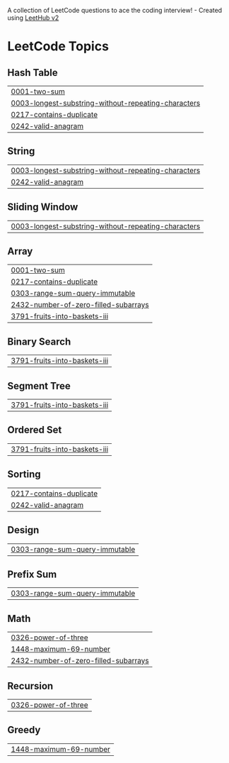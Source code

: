 A collection of LeetCode questions to ace the coding interview! - Created using [LeetHub v2](https://github.com/arunbhardwaj/LeetHub-2.0)
<!---LeetCode Topics Start-->
# LeetCode Topics
## Hash Table
|  |
| ------- |
| [0001-two-sum](https://github.com/Lakshana-V/Leetcode-Solutions/tree/master/0001-two-sum) |
| [0003-longest-substring-without-repeating-characters](https://github.com/Lakshana-V/Leetcode-Solutions/tree/master/0003-longest-substring-without-repeating-characters) |
| [0217-contains-duplicate](https://github.com/Lakshana-V/Leetcode-Solutions/tree/master/0217-contains-duplicate) |
| [0242-valid-anagram](https://github.com/Lakshana-V/Leetcode-Solutions/tree/master/0242-valid-anagram) |
## String
|  |
| ------- |
| [0003-longest-substring-without-repeating-characters](https://github.com/Lakshana-V/Leetcode-Solutions/tree/master/0003-longest-substring-without-repeating-characters) |
| [0242-valid-anagram](https://github.com/Lakshana-V/Leetcode-Solutions/tree/master/0242-valid-anagram) |
## Sliding Window
|  |
| ------- |
| [0003-longest-substring-without-repeating-characters](https://github.com/Lakshana-V/Leetcode-Solutions/tree/master/0003-longest-substring-without-repeating-characters) |
## Array
|  |
| ------- |
| [0001-two-sum](https://github.com/Lakshana-V/Leetcode-Solutions/tree/master/0001-two-sum) |
| [0217-contains-duplicate](https://github.com/Lakshana-V/Leetcode-Solutions/tree/master/0217-contains-duplicate) |
| [0303-range-sum-query-immutable](https://github.com/Lakshana-V/Leetcode-Solutions/tree/master/0303-range-sum-query-immutable) |
| [2432-number-of-zero-filled-subarrays](https://github.com/Lakshana-V/Leetcode-Solutions/tree/master/2432-number-of-zero-filled-subarrays) |
| [3791-fruits-into-baskets-iii](https://github.com/Lakshana-V/Leetcode-Solutions/tree/master/3791-fruits-into-baskets-iii) |
## Binary Search
|  |
| ------- |
| [3791-fruits-into-baskets-iii](https://github.com/Lakshana-V/Leetcode-Solutions/tree/master/3791-fruits-into-baskets-iii) |
## Segment Tree
|  |
| ------- |
| [3791-fruits-into-baskets-iii](https://github.com/Lakshana-V/Leetcode-Solutions/tree/master/3791-fruits-into-baskets-iii) |
## Ordered Set
|  |
| ------- |
| [3791-fruits-into-baskets-iii](https://github.com/Lakshana-V/Leetcode-Solutions/tree/master/3791-fruits-into-baskets-iii) |
## Sorting
|  |
| ------- |
| [0217-contains-duplicate](https://github.com/Lakshana-V/Leetcode-Solutions/tree/master/0217-contains-duplicate) |
| [0242-valid-anagram](https://github.com/Lakshana-V/Leetcode-Solutions/tree/master/0242-valid-anagram) |
## Design
|  |
| ------- |
| [0303-range-sum-query-immutable](https://github.com/Lakshana-V/Leetcode-Solutions/tree/master/0303-range-sum-query-immutable) |
## Prefix Sum
|  |
| ------- |
| [0303-range-sum-query-immutable](https://github.com/Lakshana-V/Leetcode-Solutions/tree/master/0303-range-sum-query-immutable) |
## Math
|  |
| ------- |
| [0326-power-of-three](https://github.com/Lakshana-V/Leetcode-Solutions/tree/master/0326-power-of-three) |
| [1448-maximum-69-number](https://github.com/Lakshana-V/Leetcode-Solutions/tree/master/1448-maximum-69-number) |
| [2432-number-of-zero-filled-subarrays](https://github.com/Lakshana-V/Leetcode-Solutions/tree/master/2432-number-of-zero-filled-subarrays) |
## Recursion
|  |
| ------- |
| [0326-power-of-three](https://github.com/Lakshana-V/Leetcode-Solutions/tree/master/0326-power-of-three) |
## Greedy
|  |
| ------- |
| [1448-maximum-69-number](https://github.com/Lakshana-V/Leetcode-Solutions/tree/master/1448-maximum-69-number) |
<!---LeetCode Topics End-->